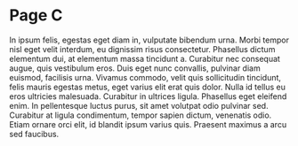 # Page C

In ipsum felis, egestas eget diam in, vulputate bibendum urna. Morbi tempor nisl eget velit interdum, eu dignissim risus consectetur. Phasellus dictum elementum dui, at elementum massa tincidunt a. Curabitur nec consequat augue, quis vestibulum eros. Duis eget nunc convallis, pulvinar diam euismod, facilisis urna. Vivamus commodo, velit quis sollicitudin tincidunt, felis mauris egestas metus, eget varius elit erat quis dolor. Nulla id tellus eu eros ultricies malesuada. Curabitur in ultrices ligula. Phasellus eget eleifend enim. In pellentesque luctus purus, sit amet volutpat odio pulvinar sed. Curabitur at ligula condimentum, tempor sapien dictum, venenatis odio. Etiam ornare orci elit, id blandit ipsum varius quis. Praesent maximus a arcu sed faucibus.
